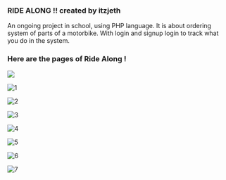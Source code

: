 ### RIDE ALONG !! created by itzjeth


An ongoing project in school, using PHP language. It is about ordering system of parts of a motorbike. With login and signup login to track what you do in the system.  

### Here are the pages of Ride Along !
![](https://drive.google.com/file/d/1z6ol_39n-jSddTsqdPt_qjGwWkZoae5F/view?usp=drive_link)

![1](https://github.com/itzjeth/RIDE-ALONG/assets/134015673/91b70674-7e97-4243-baa3-8fd114ecf3e1)

![2](https://github.com/itzjeth/RIDE-ALONG/assets/134015673/39889495-884b-4b23-b527-80b57684198f)

![3](https://github.com/itzjeth/RIDE-ALONG/assets/134015673/34fe8cd3-bc2f-4a8d-86e9-4335218a4575)

![4](https://github.com/itzjeth/RIDE-ALONG/assets/134015673/05b9c872-4044-488a-869c-0498089512a0)

![5](https://github.com/itzjeth/RIDE-ALONG/assets/134015673/2dca4b43-2599-4b00-aa29-a278fa0b41f4)

![6](https://github.com/itzjeth/RIDE-ALONG/assets/134015673/3178d1ca-cf90-438b-84f7-450b98633d6e)

![7](https://github.com/itzjeth/RIDE-ALONG/assets/134015673/57c1f877-078e-441c-acfb-0613334ba706)


